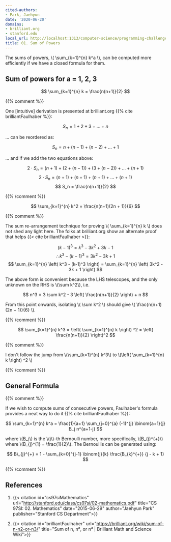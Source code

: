 ```yaml
---
cited-authors:
- Park, Jaehyun
date: '2020-06-20'
domains:
- brilliant.org
- stanford.edu
local_url: http://localhost:1313/computer-science/programming-challenges/cs97si/02-mathematics/01-sum-of-powers/
title: 01. Sum of Powers
---
```


The sums of powers, \\( \sum_{k=1}^{n} k^a \\), can be computed more efficiently if we have a closed formula for them.

## Sum of powers for a = 1, 2, 3

$$ \sum_{k=1}^{n} k = \frac{n(n+1)}{2} $$

{{% comment %}}

One [intuitive] derivation is presented at brilliant.org {{% cite brilliantFaulhaber %}}:

$$ S_n = 1 + 2 + 3 + ... + n $$

... can be reordered as:

$$ S_n = n + (n-1) + (n-2) + ... + 1 $$

... and if we add the two equations above:

$$ 2 \cdot S_n = (n + 1) + (2 + (n-1)) + (3 + (n-2)) + ... + (n + 1) $$
$$ 2 \cdot S_n = (n + 1) + (n + 1) + (n + 1) + ... + (n + 1) $$
$$ S_n = \frac{n(n+1)}{2} $$

{{% /comment %}}

$$ \sum_{k=1}^{n} k^2 = \frac{n(n+1)(2n + 1)}{6} $$

{{% comment %}}

The sum re-arrangement technique for proving \\( \sum_{k=1}^{n} k \\) does not shed any light here. The folks at brilliant.org show an alternate proof that helps {{< cite brilliantFaulhaber >}}:

$$ (k−1)^3 = k^3 - 3k^2 + 3k - 1 $$
$$ \therefore k^3 - (k-1)^3 = 3k^2 - 3k + 1 $$
$$ \sum_{k=1}^{n} \left( k^3 - (k-1)^3 \right) = \sum_{k=1}^{n} \left( 3k^2 - 3k + 1 \right) $$

The above form is convenient because the LHS telescopes, and the only unknown on the RHS is \\(\sum k^2\\), i.e.

$$ n^3 = 3 \sum k^2 - 3 \left( \frac{n(n+1)}{2} \right) + n $$

From this point onwards, isolating \\( \sum k^2 \\) should give \\( \frac{n(n+1)(2n + 1)}{6} \\).

{{% /comment %}}

$$ \sum_{k=1}^{n} k^3 = \left( \sum_{k=1}^{n} k \right) ^2 = \left( \frac{n(n+1)}{2} \right)^2 $$

{{% comment %}}

I don't follow the jump from \\(\sum_{k=1}^{n} k^3\\) to \\(\left( \sum_{k=1}^{n} k \right) ^2 \\)

{{% /comment %}}

## General Formula

{{% comment %}}

If we wish to compute sums of consecutive powers, Faulhaber's formula provides a neat way to do it {{% cite brilliantFaulhaber %}}:

$$ \sum_{k=1}^{n} k^a = \frac{1}{a+1} \sum_{j=0}^{a} (-1)^{j} \binom{a+1}{j} B_j n^{a+1-j} $$

where \\(B_j\\) is the \\(j\\)-th Bernoulli number, more specifically, \\(B_{j}^{+}\\) where \\(B_{j}^{1} = \frac{1}{2}\\). The Bernoullis can be generated using:

$$ B\_{j}^{+} = 1 - \sum_{k=0}^{j-1} \binom{j}{k} \frac{B_{k}^{+}} {j - k + 1} $$

{{% /comment %}}

## References

1. {{< citation
    id="cs97siMathematics"
    url="http://stanford.edu/class/cs97si/02-mathematics.pdf"
    title="CS 97SI: 02. Mathematics"
    date="2015-06-29"
    author="Jaehyun Park"
    publisher="Stanford CS Department">}}

1. {{< citation
    id="brilliantFaulhaber"
    url="https://brilliant.org/wiki/sum-of-n-n2-or-n3/"
    title="Sum of n, n², or n³ | Brilliant Math and Science Wiki">}}
